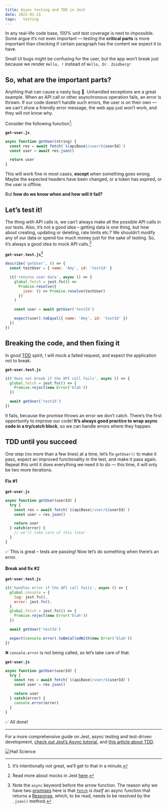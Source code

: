 ```yaml
---
title: Async testing and TDD in Jest
date: 2021-01-21
tags:   testing
---
```


In any real-life code base, 100% unit test coverage is next to impossible. Some argue it’s not even important — testing the **critical parts** is more important than checking if certain paragraph has the content we expect it to have.

Small UI bugs might be confusing for the user, but the app won’t break just because we render `Hello, !` instead of `Hello, Dr. Zoidberg!`

## So, what are the important parts?

Anything that can cause a nasty bug 🦟. Unhandled exceptions are a great example. When an API call or other asynchronous operation fails, an error is thrown. If our code doesn’t handle such errors, the user is on their own — we can’t show a friendly error message, the web app just won’t work, and they will not know why.

Consider the following function[^1]:

**`get-user.js`**
```js
async function getUser(string) {
  const res = await fetch(`${apiBase}/user/${userId}`)
  const user = await res.json()

  return user
}
```

This will work fine in most cases, **except** when something goes wrong. Maybe the expected headers have been changed, or a token has expired, or the user is offline.

But **how do we know when and how will it fail?** 

## Let’s test it!

The thing with API calls is, we can’t always make all the possible API calls in our tests. Also, it’s not a good idea – getting data is one thing, but how about creating, updating or deleting, rate limits etc.? We shouldn’t modify any of our data or spend too much money just for the sake of testing. So, it’s always a good idea to mock API calls.[^2]

**`get-user.test.js`**[^3]
```js
describe('getUser', () => {
  const testUser = { name: 'Amy', id: 'testId' }

  it('returns user data', async () => {
    global.fetch = jest.fn(() =>
      Promise.resolve({
        json: () => Promise.resolve(testUser)
      })
    )

    const user = await getUser('testId')

    expect(user).toEqual({ name: 'Amy', id: 'testId' })
  })
})
```

## Breaking the code, and then fixing it

In good [TDD](https://en.wikipedia.org/wiki/Test-driven_development) spirit, I will mock a failed request, and expect the application not to break.

**`get-user.test.js`**
```js
it('does not break if the API call fails', async () => {
  global.fetch = jest.fn(() => {
    Promise.reject(new Error('blah'))
  })

  await getUser('testId')
})
```

It fails, because the promise throws an error we don’t catch. There’s the first opportunity to improve our code! **It’s always good practice to wrap async code in a try/catch block**, so we can handle errors where they happen.

## TDD until you succeed

One step (no more than a few lines) at a time, let’s fix `getUser()` to make it pass, expect an improved functionality in the test, and make it pass again. Repeat this until it does everything we need it to do — this time, it will only be two more iterations.

#### Fix #1

**`get-user.js`**
```js
async function getUser(userId) {
  try {
    const res = await fetch(`${apiBase}/user/${userId}`)
    const user = res.json()

    return user
  } catch(error) {
    // we’ll take care of this later
  }
}
```

✅ This is great – tests are passing! Now let’s do something when there’s an error.

#### Break and fix #2

**`get-user.test.js`**
```js
it('handles error if the API call fails', async () => {
  global.console = {
    log: jest.fn(),
    error: jest.fn(),
  }
  global.fetch = jest.fn(() => {
    Promise.reject(new Error('blah'))
  })

  await getUser('testId')

  expect(console.error).toBeCalledWith(new Error('blah'))
})
```

❌ `console.error` is not being called, so let’s take care of that.

**`get-user.js`**
```js
async function getUser(userId) {
  try {
    const res = await fetch(`${apiBase}/user/${userId}`)
    const user = res.json()

    return user
  } catch(error) {
    console.error(error)
  }
}
```

✅ All done!

---

For a more comprehensive guide on Jest, async testing and test-driven development, [check out Jest’s Async tutorial](https://jestjs.io/docs/en/tutorial-async), and [this article about TDD](https://www.freecodecamp.org/news/test-driven-development-what-it-is-and-what-it-is-not-41fa6bca02a2/).

![Hail Science](https://media.giphy.com/media/rAZEnOu0KHQK4/giphy.gif)

[^1]: It’s intentionally not great, we’ll get to that in a minute.

[^2]: Read more about mocks in Jest [here](https://jestjs.io/docs/en/mock-functions.html).

[^3]: Note the `async` keyword before the arrow function. The reason why we have two [promises](https://developer.mozilla.org/en-US/docs/Web/JavaScript/Reference/Global_Objects/Promise) here is that [`fetch`](https://developer.mozilla.org/en-US/docs/Web/API/Fetch_API) _is itself_ an async function that returns a [Response](https://developer.mozilla.org/en-US/docs/Web/API/Response), which, to be read, needs to be resolved by the `.json()` method.
